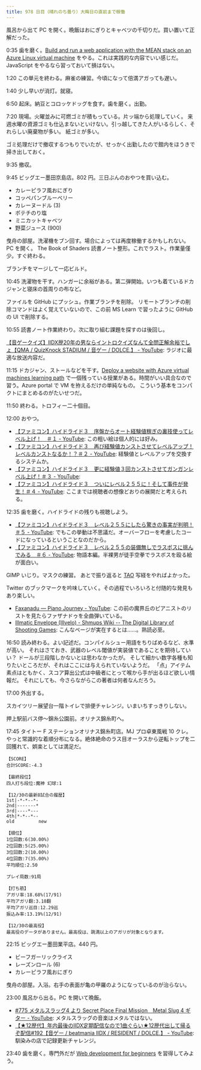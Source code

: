 ```yaml
---
title: 978 日目（晴れのち曇り）大晦日の直前まで稼働
---
```


風呂から出て PC を開く。晩飯はおにぎりとキャベツの千切りだ。買い置いて正解だった。

0:35 歯を磨く。[Build and run a web application with the MEAN stack on an Azure Linux virtual machine](https://learn.microsoft.com/en-us/training/modules/build-a-web-app-with-mean-on-a-linux-vm/)
をやる。これは実践的な内容でいい感じだ。JavaScript をやるなら習っておいて損はない。

1:20 この単元を終わる。麻雀の練習。今頃になって倍満アガっても遅い。

1:40 少し早いが消灯。就寝。

6:50 起床。納豆とコロッケドッグを食す。歯を磨く。出勤。

7:20 現場。火曜並みに可燃ゴミが積もっている。片ッ端から処理していく。
来週水曜の資源ゴミも仕込まないといけない。引っ越してきた人がいるらしく、それらしい廃棄物が多い。
紙ゴミが多い。

ゴミ処理だけで撤収するつもりでいたが、せっかく出勤したので館内をほうきで掃き出しておく。

9:35 撤収。

9:45 ビッグエー墨田京島店。802 円。三日ぶんのおやつを買い込む。

* カレーピラフ風おにぎり
* コッペパンブルーベリー
* カレーヌードル (3)
* ポテチのり塩
* ミニカットキャベツ
* 野菜ジュース (900)

曳舟の部屋。洗濯機をブン回す。場合によっては再度稼働するかもしれない。PC を開く。
The Book of Shaders 読書ノート整形。これでラスト。作業量僅少。すぐ終わる。

ブランチをマージして一応ビルド。

10:45 洗濯物を干す。ハンガーに余裕がある。第二弾開始。いつも着ているドカジャンと寝床の首周りの布など。

ファイルを GitHub にプッシュ。作業ブランチを削除。
リモートブランチの削除コマンドはよく覚えていないので、この前 MS Learn で習ったように
GitHub の UI で削除する。

10:55 読書ノート作業終わり。次に取り組む課題を探すのは後回し。

[【音ゲークイズ】IIDX歴20年の男ならイントロクイズなんて全問正解余裕でしょ【QMA / QuizKnock STADIUM / 音ゲー / DOLCE.】 - YouTube](https://www.youtube.com/watch?v=bg4rNNkDOl0):
ラジオに最適な放送内容だ。

11:15 ドカジャン、ストールなどを干す。[Deploy a website with Azure virtual machines learning path](https://learn.microsoft.com/en-us/training/paths/deploy-a-website-with-azure-virtual-machines/)
で一個残っている授業がある。時間がいい具合なので習う。Azure portal で VM を拵えるだけの単純なもの。
こういう基本をコンパクトにまとめるのがたいせつだ。

11:50 終わる。トロフィー二十個目。

12:00 おやつ。

* [【ファミコン】ハイドライド３　序盤からオート経験値稼ぎの裏技使ってレベル上げ！　＃１ - YouTube](https://www.youtube.com/watch?v=aY1JUM20wbY):
  この粗い絵は個人的には好み。
* [【ファミコン】ハイドライド３　再び経験値カンストさせてレベルアップ！レベルカンストなるか！？＃２ - YouTube](https://www.youtube.com/watch?v=6Ek3fwyizKI):
  経験値とレベルアップを交換するシステムか。
* [【ファミコン】ハイドライド３　更に経験値３回カンストさせてガンガンレベル上げ！＃３ - YouTube](https://www.youtube.com/watch?v=2QdG8dvFN24):
* [【ファミコン】ハイドライド３　ついにレベル２５５に！そして事件が発生！＃４ - YouTube](https://www.youtube.com/watch?v=t0xtAiyJgXw):
  ここまでは視聴者の想像どおりの展開だと考えられる。

12:35 歯を磨く。ハイドライドの残りも視聴しよう。

* [【ファミコン】ハイドライド３　レベル２５５にしたら驚きの事実が判明！＃５ - YouTube](https://www.youtube.com/watch?v=kWogSRw8MOA):
  でもこの挙動は不思議だ。オーバーフローを考慮したコードになっているということなのだから。
* [【ファミコン】ハイドライド３　レベル２５５の装備無しでラスボスに挑んでみる　＃６ - YouTube](https://www.youtube.com/watch?v=Bk5Vzw66rBU):
  物語本編。半裸男が徒手空拳でラスボスを殴る絵が面白い。

GIMP いじり。マスクの練習。
あとで振り返ると [TAO](https://www.youtube.com/playlist?list=PLYnPhfZ3IEC3Slz63ehyrXf3t9TRB0qCd)
写経をやればよかった。

Twitter のブックマークを吟味していく。その過程でいろいろと付随的な発見もあり楽しい。

* [Faxanadu — Piano Journey - YouTube](https://www.youtube.com/watch?v=Sbm-O5xdu1A):
  この前の魔界丘のピアニストのリストを見たらファザナドゥを全曲弾いている。
* [Illmatic Envelope (Illvelo) - Shmups Wiki -- The Digital Library of Shooting Games](https://shmups.wiki/library/Illmatic_Envelope_(Illvelo)):
  こんなページが実在するとは……。熟読必至。

16:50 読み終わる。よい記述だ。コンパイルシュー用語をちりばめるなど、水準が高い。
それはさておき、武器のレベル閾値が実装値であることを期待していい？
ドールが三段階しかないとは思わなかったが。
そして細かい数字各種も知りたいところだが、それはここには与えられていないようだ。
「点」アイテム素点はともかく、スコア算出公式は中級者にとって喉から手が出るほど欲しい情報だ。
それにしても、今さらながらこの著者は何者なんだろう。

17:00 外出する。

スカイツリー展望台一階トイレで排便チャレンジ。いまいちすっきりしない。

押上駅前バス停～錦糸公園前。オリナス錦糸町へ。

17:45 タイトー F ステーションオリナス錦糸町店。MJ プロ卓東風戦 10 クレ。
やっと常識的な着順分布になる。絶体絶命のラス目オーラスから逆転トップを二回獲れて、娯楽としては満足だ。

```text
【SCORE】
合計SCORE:-4.3

【最終段位】
四人打ち段位:魔神 幻球:1

【12/30の最新8試合の履歴】
1st|-*-*--*-
2nd|-------*
3rd|----*---
4th|*-*--*--
old         new

【順位】
1位回数:6(30.00%)
2位回数:5(25.00%)
3位回数:2(10.00%)
4位回数:7(35.00%)
平均順位:2.50

プレイ局数:91局

【打ち筋】
アガリ率:18.68%(17/91)
平均アガリ翻:3.18翻
平均アガリ巡目:12.29巡
振込み率:13.19%(12/91)

【12/30の最高役】
最高役のデータがありません。最高役は、跳満以上のアガリが対象となります。
```

22:15 ビッグエー墨田業平店。440 円。

* ビーフガーリックライス
* レーズンロール (6)
* カレーピラフ風おにぎり

曳舟の部屋。入浴。右手の表面が亀の甲羅のようになっているのが治らない。

23:00 風呂から出る。PC を開いて晩飯。

* [&#x23;775 メタルスラッグ4 より Secret Place Final Mission　Metal Slug 4 ギター - YouTube](https://www.youtube.com/watch?v=cHxHzDYqcIM):
  メタルスラッグの音楽はメタルではない。
* [【★12歴代】年内最後のIIDX定期配信なので1曲ぐらい★12歴代出して帰るぞ配信&#x23;192【音ゲー / beatmania IIDX / RESIDENT / DOLCE.】 - YouTube](https://www.youtube.com/watch?v=US6HwqKjGf4):
  馴染みの店で記録更新チャレンジ。

23:40 歯を磨く。専門外だが [Web development for beginners](https://learn.microsoft.com/en-us/training/paths/web-development-101/)
を習得してみよう。
